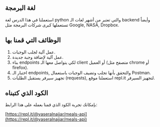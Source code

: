 ## لغة البرمجة

استعملنا في هذا الدرس لغة python والتي تعتبر من أشهر لغات الـ backend وأيضاً تستعملها كبرى شركات البرمجة مثل Google, NASA, Dropbox.

## الوظائف التي قمنا بها

1. عمل آلية لجلب الوجبات.
2. عمل آلية لإضافة وجبة جديدة.
3. بناء endpoints لكي يتواصل معها الـ client أو العميل (متصفح مثل chrome أو firefox).
4. اختبار الـ endpoints, والتحقق بأنها تجلب وتضيف الوجبات باستعمال Postman.
5. تجهيز سيرفر يستقبل الطلبات (requests), استعملنا موقع repl.it لتجهيز السيرفر.

## الكود الذي كتبناه

بإمكانك تجربة الكود الذي قمنا بعمله على هذا الرابط:

[https://repl.it/@yaseralnajjar/meals-api](https://repl.it/@yaseralnajjar/meals-api)